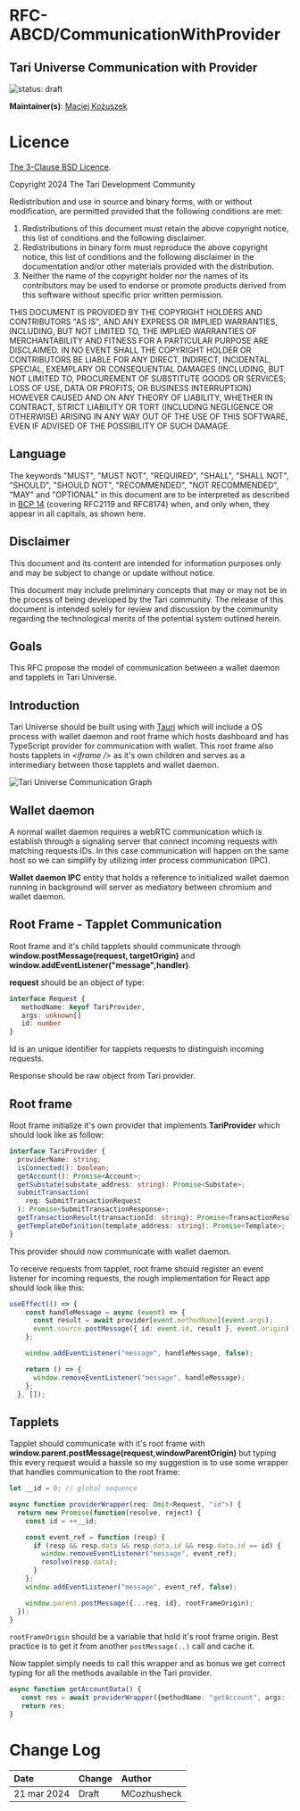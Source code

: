 # RFC-ABCD/CommunicationWithProvider

## Tari Universe Communication with Provider

![status: draft](theme/images/status-draft.svg)

**Maintainer(s)**: [Maciej Kożuszek](https://github.com/MCozhusheck)

# Licence

[ The 3-Clause BSD Licence](https://opensource.org/licenses/BSD-3-Clause).

Copyright 2024 The Tari Development Community

Redistribution and use in source and binary forms, with or without modification, are permitted provided that the
following conditions are met:

1. Redistributions of this document must retain the above copyright notice, this list of conditions and the following
   disclaimer.
2. Redistributions in binary form must reproduce the above copyright notice, this list of conditions and the following
   disclaimer in the documentation and/or other materials provided with the distribution.
3. Neither the name of the copyright holder nor the names of its contributors may be used to endorse or promote products
   derived from this software without specific prior written permission.

THIS DOCUMENT IS PROVIDED BY THE COPYRIGHT HOLDERS AND CONTRIBUTORS "AS IS", AND ANY EXPRESS OR IMPLIED WARRANTIES,
INCLUDING, BUT NOT LIMITED TO, THE IMPLIED WARRANTIES OF MERCHANTABILITY AND FITNESS FOR A PARTICULAR PURPOSE ARE
DISCLAIMED. IN NO EVENT SHALL THE COPYRIGHT HOLDER OR CONTRIBUTORS BE LIABLE FOR ANY DIRECT, INDIRECT, INCIDENTAL,
SPECIAL, EXEMPLARY OR CONSEQUENTIAL DAMAGES (INCLUDING, BUT NOT LIMITED TO, PROCUREMENT OF SUBSTITUTE GOODS OR
SERVICES; LOSS OF USE, DATA OR PROFITS; OR BUSINESS INTERRUPTION) HOWEVER CAUSED AND ON ANY THEORY OF LIABILITY,
WHETHER IN CONTRACT, STRICT LIABILITY OR TORT (INCLUDING NEGLIGENCE OR OTHERWISE) ARISING IN ANY WAY OUT OF THE USE OF
THIS SOFTWARE, EVEN IF ADVISED OF THE POSSIBILITY OF SUCH DAMAGE.

## Language

The keywords "MUST", "MUST NOT", "REQUIRED", "SHALL", "SHALL NOT", "SHOULD", "SHOULD NOT", "RECOMMENDED",
"NOT RECOMMENDED", "MAY" and "OPTIONAL" in this document are to be interpreted as described in
[BCP 14](https://tools.ietf.org/html/bcp14) (covering RFC2119 and RFC8174) when, and only when, they appear in all capitals, as
shown here.

## Disclaimer

This document and its content are intended for information purposes only and may be subject to change or update
without notice.

This document may include preliminary concepts that may or may not be in the process of being developed by the Tari
community. The release of this document is intended solely for review and discussion by the community regarding the
technological merits of the potential system outlined herein.

## Goals

This RFC propose the model of communication between a wallet daemon and tapplets in Tari Universe.

## Introduction

Tari Universe should be built using with [Tauri](https://tauri.app/) which will include a OS process with wallet daemon and root frame which hosts dashboard and has TypeScript provider for communication with wallet. This root frame also hosts tapplets in _\<iframe /\>_ as it's own children and serves as a intermediary between those tapplets and wallet daemon.

![Tari Universe Communication Graph](assets/Tari_Universe_communication_with_provider.svg)

## Wallet daemon

A normal wallet daemon requires a webRTC communication which is establish through a signaling server that connect incoming requests with matching requests IDs. In this case communication will happen on the same host so we can simplify by utilizing inter process communication (IPC).

**Wallet daemon IPC** entity that holds a reference to initialized wallet daemon running in background will server as mediatory between chromium and wallet daemon.

## Root Frame - Tapplet Communication

Root frame and it's child tapplets should communicate through **window.postMessage(request, targetOrigin)** and **window.addEventListener("message",handler)**.

**request** should be an object of type:

```Typescript
interface Request {
   methodName: keyof TariProvider,
   args: unknown[]
   id: number
}
```

Id is an unique identifier for tapplets requests to distinguish incoming requests.

Response should be raw object from Tari provider.

## Root frame

Root frame initialize it's own provider that implements **TariProvider** which should look like as follow:

```Typescript
interface TariProvider {
  providerName: string;
  isConnected(): boolean;
  getAccount(): Promise<Account>;
  getSubstate(substate_address: string): Promise<Substate>;
  submitTransaction(
    req: SubmitTransactionRequest
  ): Promise<SubmitTransactionResponse>;
  getTransactionResult(transactionId: string): Promise<TransactionResult>;
  getTemplateDefinition(template_address: string): Promise<Template>;
}
```

This provider should now communicate with wallet daemon.

To receive requests from tapplet, root frame should register an event listener for incoming requests, the rough implementation for React app should look like this:

```Typescript
useEffect(() => {
    const handleMessage = async (event) => {
      const result = await provider[event.methodName](event.args);
      event.source.postMessage({ id: event.id, result }, event.origin);
    };

    window.addEventListener("message", handleMessage, false);

    return () => {
      window.removeEventListener("message", handleMessage);
    };
  }, []);
```

## Tapplets

Tapplet should communicate with it's root frame with **window.parent.postMessage(request,windowParentOrigin)** but typing this every request would a hassle so my suggestion is to use some wrapper that handles communication to the root frame:

```Typescript
let __id = 0; // global sequence

async function providerWrapper(req: Omit<Request, "id">) {
  return new Promise(function(resolve, reject) {
    const id = ++__id;

    const event_ref = function (resp) {
      if (resp && resp.data && resp.data.id && resp.data.id == id) {
        window.removeEventListener("message", event_ref);
        resolve(resp.data);
      }
    };
    window.addEventListener("message", event_ref, false);

    window.parent.postMessage({...req, id}, rootFrameOrigin);
  });
}
```

`rootFrameOrigin` should be a variable that hold it's root frame origin. Best practice is to get it from another `postMessage(..)` call and cache it.

Now tapplet simply needs to call this wrapper and as bonus we get correct typing for all the methods available in the Tari provider.

```Typescript
async function getAccountData() {
   const res = await providerWrapper({methodName: "getAccount", args: []});
   return res;
}
```

# Change Log

| Date        | Change | Author      |
| :---------- | :----- | :---------- |
| 21 mar 2024 | Draft  | MCozhusheck |
